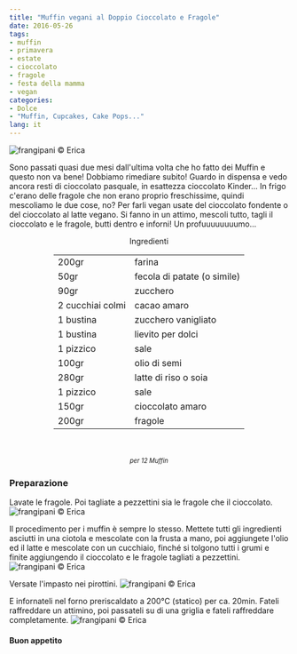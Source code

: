 ```yaml
---
title: "Muffin vegani al Doppio Cioccolato e Fragole"
date: 2016-05-26
tags:
- muffin
- primavera
- estate
- cioccolato
- fragole
- festa della mamma
- vegan
categories:
- Dolce
- "Muffin, Cupcakes, Cake Pops..."
lang: it
---
```

![](../2016-05-26-muffin-al-doppio-cioccolato-e-fragole/header.jpg "frangipani © Erica")

Sono passati quasi due mesi dall'ultima volta che ho fatto dei Muffin e questo non va bene! Dobbiamo rimediare subito! Guardo in dispensa e vedo ancora resti di cioccolato pasquale, in esattezza cioccolato Kinder... In frigo c'erano delle fragole che non erano proprio freschissime, quindi mescoliamo le due cose, no? Per farli vegan usate del cioccolato fondente o del cioccolato al latte vegano. Si fanno in un attimo, mescoli tutto, tagli il cioccolato e le fragole, butti dentro e inforni! Un profuuuuuuuumo...


<div id="wrapper" style="text-align: center">
  <div id="yourdiv" style="display: inline-block;">
    <div class="ingredients">
      <div class="ingredients-title">Ingredienti</div>
      <table>
        <tbody>
          <tr>
            <td>200gr</td>
            <td>farina</td>
          </tr>
          <tr>
            <td>50gr</td>
            <td>fecola di patate (o simile)</td>
          </tr>
          <tr>
            <td>90gr</td>
            <td>zucchero</td>
          </tr>
          <tr>
            <td>2 cucchiai colmi</td>
            <td>cacao amaro</td>
          </tr>
          <tr>
            <td>1 bustina</td>
            <td>zucchero vanigliato</td>
          </tr>
          <tr>
            <td>1 bustina</td>
            <td>lievito per dolci</td>
          </tr>
          <tr>
            <td>1 pizzico</td>
            <td>sale</td>
          </tr>
          <tr>
            <td>100gr</td>
            <td>olio di semi</td>
          </tr>
          <tr>
            <td>280gr</td>
            <td>latte di riso o soia</td>
          </tr>
          <tr>      
            <td>1 pizzico</td>
            <td>sale</td>
          </tr>
          <tr>      
            <td>150gr</td>
            <td>cioccolato amaro</td>
          </tr>
          <tr>      
            <td>200gr</td>
            <td>fragole</td>
          </tr>
        </tbody>
      </table>
      <br></br>
      <i class="pull-right" style="font-size: 80%;">per 12 Muffin</i>
    </div>
  </div>
</div>


<h3>
  <font color="grey">
    <i class="fa-solid fa-gears"></i>
  </font> Preparazione
</h3>

Lavate le fragole. Poi tagliate a pezzettini sia le fragole che il cioccolato.
![](../2016-05-26-muffin-al-doppio-cioccolato-e-fragole/fragolecioccolato.jpg "frangipani © Erica")

Il procedimento per i muffin è sempre lo stesso. Mettete tutti gli ingredienti asciutti in una ciotola e mescolate con la frusta a mano, poi aggiungete l'olio ed il latte e mescolate con un cucchiaio, finché si tolgono tutti i grumi e finite aggiungendo il cioccolato e le fragole tagliati a pezzettini.
![](../2016-05-26-muffin-al-doppio-cioccolato-e-fragole/impasto.jpg "frangipani © Erica")

Versate l'impasto nei pirottini.
![](../2016-05-26-muffin-al-doppio-cioccolato-e-fragole/pirottini.jpg "frangipani © Erica")

E infornateli nel forno preriscaldato a 200°C (statico) per ca. 20min. Fateli raffreddare un attimino, poi passateli su di una griglia e fateli raffreddare completamente.
![](../2016-05-26-muffin-al-doppio-cioccolato-e-fragole/risultato.jpg "frangipani © Erica")

<h4>Buon appetito
  <font color="red">
    <i class="fa-regular fa-face-smile"></i>
  </font>
</h4>
